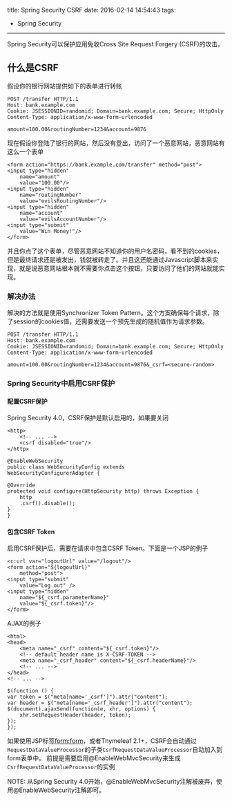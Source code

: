 title: Spring Security CSRF
date: 2016-02-14 14:54:43
tags:
- Spring Security
---

Spring Security可以保护应用免收Cross Site Request Forgery (CSRF)的攻击。

## 什么是CSRF

假设你的银行网站提供如下的表单进行转账

```
POST /transfer HTTP/1.1
Host: bank.example.com
Cookie: JSESSIONID=randomid; Domain=bank.example.com; Secure; HttpOnly
Content-Type: application/x-www-form-urlencoded

amount=100.00&routingNumber=1234&account=9876
```
<!--more-->

现在假设你登陆了银行的网站，然后没有登出，访问了一个恶意网站，恶意网站有这么一个表单

```
<form action="https://bank.example.com/transfer" method="post">
<input type="hidden"
	name="amount"
	value="100.00"/>
<input type="hidden"
	name="routingNumber"
	value="evilsRoutingNumber"/>
<input type="hidden"
	name="account"
	value="evilsAccountNumber"/>
<input type="submit"
	value="Win Money!"/>
</form>
```

并且你点了这个表单，尽管恶意网站不知道你的用户名密码，看不到的cookies，但是最终请求还是被发出，钱就被转走了。并且这还能通过Javascript脚本来实现，就是说恶意网站根本就不需要你点击这个按钮，只要访问了他们的网站就能实现。

### 解决办法

解决的方法就是使用Synchronizer Token Pattern。这个方案确保每个请求，除了session的cookies值，还需要发送一个预先生成的随机值作为请求参数。

```
POST /transfer HTTP/1.1
Host: bank.example.com
Cookie: JSESSIONID=randomid; Domain=bank.example.com; Secure; HttpOnly
Content-Type: application/x-www-form-urlencoded

amount=100.00&routingNumber=1234&account=9876&_csrf=<secure-random>
```

### Spring Security中启用CSRF保护  

#### 配置CSRF保护

Spring Security 4.0，CSRF保护是默认启用的，如果要关闭

```
<http>
	<!-- ... -->
	<csrf disabled="true"/>
</http>
```

```
@EnableWebSecurity
public class WebSecurityConfig extends
WebSecurityConfigurerAdapter {

@Override
protected void configure(HttpSecurity http) throws Exception {
	http
	.csrf().disable();
}
}
```

#### 包含CSRF Token

启用CSRF保护后，需要在请求中包含CSRF Token。下面是一个JSP的例子

```
<c:url var="logoutUrl" value="/logout"/>
<form action="${logoutUrl}"
	method="post">
<input type="submit"
	value="Log out" />
<input type="hidden"
	name="${_csrf.parameterName}"
	value="${_csrf.token}"/>
</form>
```

AJAX的例子

```
<html>
<head>
	<meta name="_csrf" content="${_csrf.token}"/>
	<!-- default header name is X-CSRF-TOKEN -->
	<meta name="_csrf_header" content="${_csrf.headerName}"/>
	<!-- ... -->
</head>
<!-- ... -->

$(function () {
var token = $("meta[name='_csrf']").attr("content");
var header = $("meta[name='_csrf_header']").attr("content");
$(document).ajaxSend(function(e, xhr, options) {
	xhr.setRequestHeader(header, token);
});
});
```

如果使用JSP标签<form:form>，或者Thymeleaf 2.1+，CSRF会自动通过`RequestDataValueProcessor`的子类`CsrfRequestDataValueProcessor`自动加入到form表单中。 前提是需要启用@EnableWebMvcSecurity来生成`CsrfRequestDataValueProcessor`的实例

NOTE: 从Spring Security 4.0开始，@EnableWebMvcSecurity注解被废弃，使用@EnableWebSecurity注解即可。


